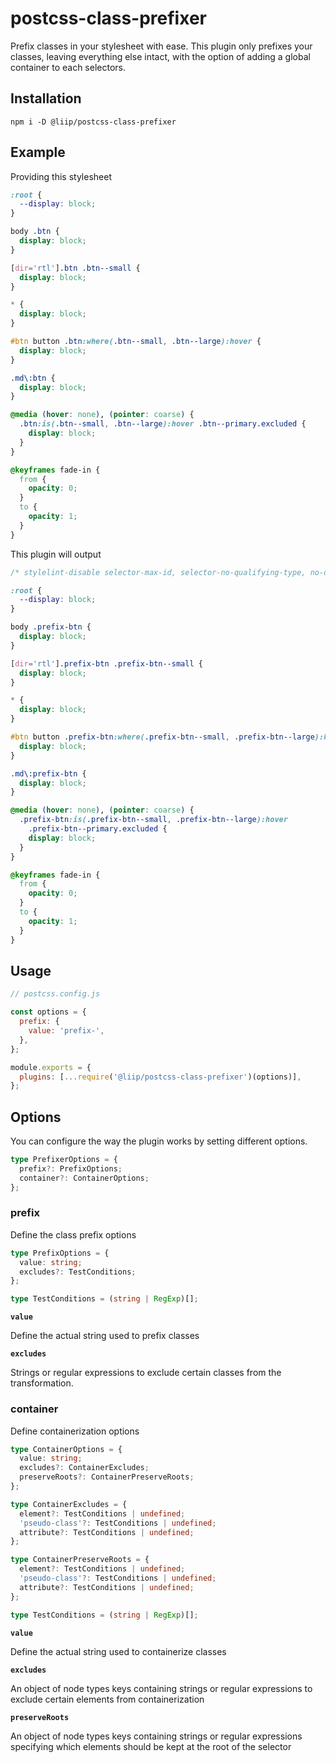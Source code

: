 # postcss-class-prefixer

Prefix classes in your stylesheet with ease. This plugin only prefixes your classes, leaving everything else intact, with the option of adding a global container to each selectors.

## Installation

```
npm i -D @liip/postcss-class-prefixer
```

## Example

Providing this stylesheet

```css
:root {
  --display: block;
}

body .btn {
  display: block;
}

[dir='rtl'].btn .btn--small {
  display: block;
}

* {
  display: block;
}

#btn button .btn:where(.btn--small, .btn--large):hover {
  display: block;
}

.md\:btn {
  display: block;
}

@media (hover: none), (pointer: coarse) {
  .btn:is(.btn--small, .btn--large):hover .btn--primary.excluded {
    display: block;
  }
}

@keyframes fade-in {
  from {
    opacity: 0;
  }
  to {
    opacity: 1;
  }
}
```

This plugin will output

```css
/* stylelint-disable selector-max-id, selector-no-qualifying-type, no-duplicate-selectors */

:root {
  --display: block;
}

body .prefix-btn {
  display: block;
}

[dir='rtl'].prefix-btn .prefix-btn--small {
  display: block;
}

* {
  display: block;
}

#btn button .prefix-btn:where(.prefix-btn--small, .prefix-btn--large):hover {
  display: block;
}

.md\:prefix-btn {
  display: block;
}

@media (hover: none), (pointer: coarse) {
  .prefix-btn:is(.prefix-btn--small, .prefix-btn--large):hover
    .prefix-btn--primary.excluded {
    display: block;
  }
}

@keyframes fade-in {
  from {
    opacity: 0;
  }
  to {
    opacity: 1;
  }
}
```

## Usage

```javascript
// postcss.config.js

const options = {
  prefix: {
    value: 'prefix-',
  },
};

module.exports = {
  plugins: [...require('@liip/postcss-class-prefixer')(options)],
};
```

## Options

You can configure the way the plugin works by setting different options.

```typescript
type PrefixerOptions = {
  prefix?: PrefixOptions;
  container?: ContainerOptions;
};
```

### prefix

Define the class prefix options

```typescript
type PrefixOptions = {
  value: string;
  excludes?: TestConditions;
};

type TestConditions = (string | RegExp)[];
```

**`value`**

Define the actual string used to prefix classes

**`excludes`**

Strings or regular expressions to exclude certain classes from the transformation.

### container

Define containerization options

```typescript
type ContainerOptions = {
  value: string;
  excludes?: ContainerExcludes;
  preserveRoots?: ContainerPreserveRoots;
};

type ContainerExcludes = {
  element?: TestConditions | undefined;
  'pseudo-class'?: TestConditions | undefined;
  attribute?: TestConditions | undefined;
};

type ContainerPreserveRoots = {
  element?: TestConditions | undefined;
  'pseudo-class'?: TestConditions | undefined;
  attribute?: TestConditions | undefined;
};

type TestConditions = (string | RegExp)[];
```

**`value`**

Define the actual string used to containerize classes

**`excludes`**

An object of node types keys containing strings or regular expressions to exclude certain elements from containerization

**`preserveRoots`**

An object of node types keys containing strings or regular expressions specifying which elements should be kept at the root of the selector
